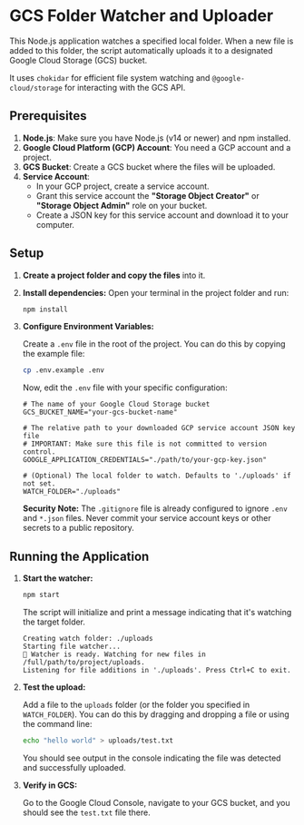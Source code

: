 # GCS Folder Watcher and Uploader

This Node.js application watches a specified local folder. When a new file is added to this folder, the script automatically uploads it to a designated Google Cloud Storage (GCS) bucket.

It uses `chokidar` for efficient file system watching and `@google-cloud/storage` for interacting with the GCS API.

## Prerequisites

1.  **Node.js**: Make sure you have Node.js (v14 or newer) and npm installed.
2.  **Google Cloud Platform (GCP) Account**: You need a GCP account and a project.
3.  **GCS Bucket**: Create a GCS bucket where the files will be uploaded.
4.  **Service Account**:
    *   In your GCP project, create a service account.
    *   Grant this service account the **"Storage Object Creator"** or **"Storage Object Admin"** role on your bucket.
    *   Create a JSON key for this service account and download it to your computer.

## Setup

1.  **Create a project folder and copy the files** into it.

2.  **Install dependencies:**
    Open your terminal in the project folder and run:
    ```bash
    npm install
    ```

3.  **Configure Environment Variables:**

    Create a `.env` file in the root of the project. You can do this by copying the example file:

    ```bash
    cp .env.example .env
    ```

    Now, edit the `.env` file with your specific configuration:

    ```env
    # The name of your Google Cloud Storage bucket
    GCS_BUCKET_NAME="your-gcs-bucket-name"

    # The relative path to your downloaded GCP service account JSON key file
    # IMPORTANT: Make sure this file is not committed to version control.
    GOOGLE_APPLICATION_CREDENTIALS="./path/to/your-gcp-key.json"

    # (Optional) The local folder to watch. Defaults to './uploads' if not set.
    WATCH_FOLDER="./uploads"
    ```

    **Security Note:** The `.gitignore` file is already configured to ignore `.env` and `*.json` files. Never commit your service account keys or other secrets to a public repository.

## Running the Application

1.  **Start the watcher:**

    ```bash
    npm start
    ```

    The script will initialize and print a message indicating that it's watching the target folder.

    ```
    Creating watch folder: ./uploads
    Starting file watcher...
    🚀 Watcher is ready. Watching for new files in /full/path/to/project/uploads.
    Listening for file additions in './uploads'. Press Ctrl+C to exit.
    ```

2.  **Test the upload:**

    Add a file to the `uploads` folder (or the folder you specified in `WATCH_FOLDER`). You can do this by dragging and dropping a file or using the command line:

    ```bash
    echo "hello world" > uploads/test.txt
    ```

    You should see output in the console indicating the file was detected and successfully uploaded.

3.  **Verify in GCS:**

    Go to the Google Cloud Console, navigate to your GCS bucket, and you should see the `test.txt` file there.
